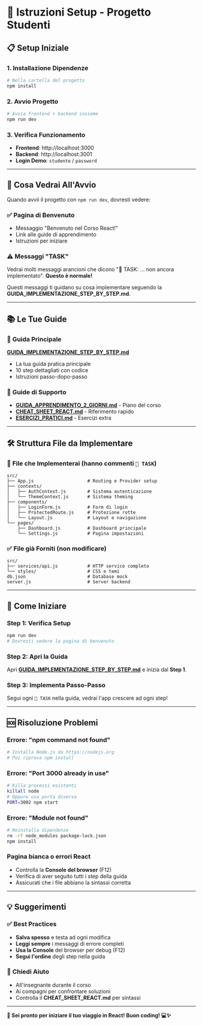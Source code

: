 # 🚀 Istruzioni Setup - Progetto Studenti

## 📋 Setup Iniziale

### 1. **Installazione Dipendenze**
```bash
# Nella cartella del progetto
npm install
```

### 2. **Avvio Progetto**
```bash
# Avvia frontend + backend insieme
npm run dev
```

### 3. **Verifica Funzionamento**
- **Frontend**: http://localhost:3000
- **Backend**: http://localhost:3001
- **Login Demo**: `studente` / `password`

---

## 🎯 **Cosa Vedrai All'Avvio**

Quando avvii il progetto con `npm run dev`, dovresti vedere:

### ✅ **Pagina di Benvenuto**
- Messaggio "Benvenuto nel Corso React!"
- Link alle guide di apprendimento
- Istruzioni per iniziare

### ⚠️ **Messaggi "TASK"**
Vedrai molti messaggi arancioni che dicono "🎯 TASK: ... non ancora implementato". **Questo è normale!** 

Questi messaggi ti guidano su cosa implementare seguendo la **GUIDA_IMPLEMENTAZIONE_STEP_BY_STEP.md**.

---

## 📚 **Le Tue Guide**

### 🎯 **Guida Principale**
**[GUIDA_IMPLEMENTAZIONE_STEP_BY_STEP.md](./GUIDA_IMPLEMENTAZIONE_STEP_BY_STEP.md)**
- La tua guida pratica principale
- 10 step dettagliati con codice
- Istruzioni passo-dopo-passo

### 📖 **Guide di Supporto**
- **[GUIDA_APPRENDIMENTO_2_GIORNI.md](./GUIDA_APPRENDIMENTO_2_GIORNI.md)** - Piano del corso
- **[CHEAT_SHEET_REACT.md](./CHEAT_SHEET_REACT.md)** - Riferimento rapido
- **[ESERCIZI_PRATICI.md](./ESERCIZI_PRATICI.md)** - Esercizi extra

---

## 🛠️ **Struttura File da Implementare**

### 🔴 **File che Implementerai** (hanno commenti `🎯 TASK`)
```
src/
├── App.js                    # Routing e Provider setup
├── contexts/
│   ├── AuthContext.js        # Sistema autenticazione
│   └── ThemeContext.js       # Sistema theming
├── components/
│   ├── LoginForm.js          # Form di login
│   ├── ProtectedRoute.js     # Protezione rotte
│   └── Layout.js             # Layout e navigazione
└── pages/
    ├── Dashboard.js          # Dashboard principale
    └── Settings.js           # Pagina impostazioni
```

### ✅ **File già Forniti** (non modificare)
```
src/
├── services/api.js           # HTTP service completo
└── styles/                   # CSS e temi
db.json                       # Database mock
server.js                     # Server backend
```

---

## 🎯 **Come Iniziare**

### **Step 1**: Verifica Setup
```bash
npm run dev
# Dovresti vedere la pagina di benvenuto
```

### **Step 2**: Apri la Guida
Apri **[GUIDA_IMPLEMENTAZIONE_STEP_BY_STEP.md](./GUIDA_IMPLEMENTAZIONE_STEP_BY_STEP.md)** e inizia dal **Step 1**.

### **Step 3**: Implementa Passo-Passo
Segui ogni `🎯 TASK` nella guida, vedrai l'app crescere ad ogni step!

---

## 🆘 **Risoluzione Problemi**

### **Errore: "npm command not found"**
```bash
# Installa Node.js da https://nodejs.org
# Poi riprova npm install
```

### **Errore: "Port 3000 already in use"**
```bash
# Killa processi esistenti
killall node
# Oppure usa porta diversa
PORT=3002 npm start
```

### **Errore: "Module not found"**
```bash
# Reinstalla dipendenze
rm -rf node_modules package-lock.json
npm install
```

### **Pagina bianca o errori React**
- Controlla la **Console del browser** (F12)
- Verifica di aver seguito tutti i step della guida
- Assicurati che i file abbiano la sintassi corretta

---

## 💡 **Suggerimenti**

### ✅ **Best Practices**
- **Salva spesso** e testa ad ogni modifica
- **Leggi sempre** i messaggi di errore completi
- **Usa la Console** del browser per debug (F12)
- **Segui l'ordine** degli step nella guida

### 🤝 **Chiedi Aiuto**
- All'insegnante durante il corso
- Ai compagni per confrontare soluzioni
- Controlla il **CHEAT_SHEET_REACT.md** per sintassi

---

**🚀 Sei pronto per iniziare il tuo viaggio in React! Buon coding! 💻✨**

